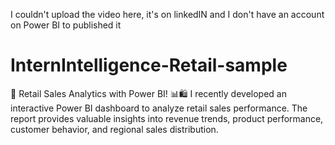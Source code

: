 I couldn't upload the video here, it's on linkedIN
and I don't have an account on Power BI to published it

# InternIntelligence-Retail-sample
🚀 Retail Sales Analytics with Power BI! 📊🛍️  I recently developed an interactive Power BI dashboard to analyze retail sales performance. The report provides valuable insights into revenue trends, product performance, customer behavior, and regional sales distribution.
